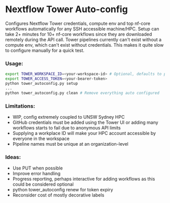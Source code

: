 # Nextflow Tower Auto-config

Configures Nextflow Tower credentials, compute env and top nf-core workflows automatically for any SSH accessible machine/HPC. Setup can take 2+ minutes for 10+ nf-core workflows since they are downloaded remotely during the API call. Tower pipelines currently can't exist without a compute env, which can't exist without credentials. This makes it quite slow to configure manually for a quick test.

### Usage:

```bash
export TOWER_WORKSPACE_ID=<your-workspace-id> # Optional, defaults to personal
export TOWER_ACCESS_TOKEN=<your-bearer-token>
python tower_autoconfig.py setup 
...
python tower_autoconfig.py clean # Remove everything auto configured

```

### Limitations:
- WIP, config extremely coupled to UNSW Sydney HPC
- GitHub credentials must be added using the Tower UI or adding many workflows starts to fail due to anonymous API limits
- Supplying a workplace ID will make your HPC account accessible by everyone in the workspace
- Pipeline names must be unique at an organization-level
  
### Ideas:
- Use PUT when possible
- Improve error handling
- Progress reporting, perhaps interactive for adding workflows as this could be considered optional
- python tower_autoconfig renew for token expiry
- Reconsider cost of mostly decorative labels

